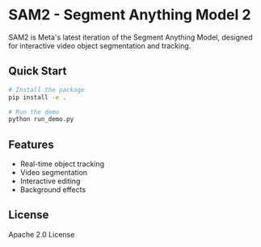 # SAM2 - Segment Anything Model 2

SAM2 is Meta's latest iteration of the Segment Anything Model, designed for interactive video object segmentation and tracking.

## Quick Start

```bash
# Install the package
pip install -e .

# Run the demo
python run_demo.py
```

## Features

- Real-time object tracking
- Video segmentation
- Interactive editing
- Background effects

## License

Apache 2.0 License 